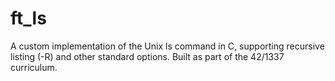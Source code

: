 # ft_ls
A custom implementation of the Unix ls command in C, supporting recursive listing (-R) and other standard options. Built as part of the 42/1337 curriculum.
